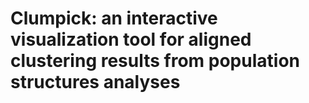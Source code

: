 # Clumpick: an interactive visualization tool for aligned clustering results from population structures analyses